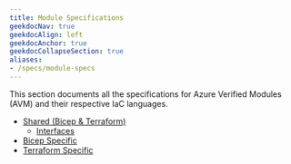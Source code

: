```yaml
---
title: Module Specifications
geekdocNav: true
geekdocAlign: left
geekdocAnchor: true
geekdocCollapseSection: true
aliases:
- /specs/module-specs
---
```


This section documents all the specifications for Azure Verified Modules (AVM) and their respective IaC languages.

- [Shared (Bicep & Terraform)](/Azure-Verified-Modules/specs/shared)
  - [Interfaces](/Azure-Verified-Modules/specs/shared/interfaces)
- [Bicep Specific](/Azure-Verified-Modules/specs/bicep)
- [Terraform Specific](/Azure-Verified-Modules/specs/terraform)
